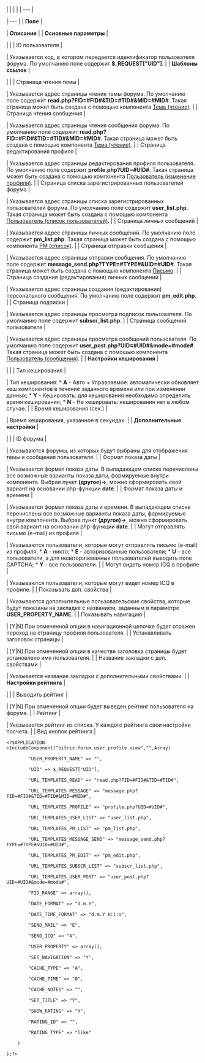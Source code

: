 |  |  |  |
| --- |

| --- |
| **Поле** |

| **Описание** |
| **Основные параметры** |

| |
| ID пользователя |

| Указывается код, в котором передается идентификатор пользователя форума. По умолчанию поле содержит **$\_REQUEST["UID"]**. |
| **Шаблоны ссылок** |

| |
| Страница чтения темы |

| Указывается адрес страницы чтения темы форума. По умолчанию поле содержит **read.php?FID=#FID#&TID=#TID#&MID=#MID#**. Такая страница может быть создана с помощью компонента [Тема (чтение)](/user_help/components/obschenie/forum/forum_topic_read.php). |
| Страница чтения сообщения |

| Указывается адрес страницы чтения сообщения форума. По умолчанию поле содержит **read.php?FID=#FID#&TID=#TID#&MID=#MID#**. Такая страница может быть создана с помощью компонента [Тема (чтение)](/user_help/components/obschenie/forum/forum_topic_read.php). |
| Страница редактирования профиля |

| Указывается адрес страницы редактирования профиля пользователя. По умолчанию поле содержит **profile.php?UID=#UID#**. Такая страница может быть создана с помощью компонента [Пользователь (изменение профиля)](/user_help/components/obschenie/forum/forum_user_profile_edit.php). |
| Страница списка зарегистрированных пользователей форума |

| Указывается адрес страницы списка зарегистрированных пользователей форума. По умолчанию поле содержит **user\_list.php**. Такая страница может быть создана с помощью компонента [Пользователь (список пользователей)](/user_help/components/obschenie/forum/forum_user_list.php). |
| Страница личных сообщений |

| Указывается адрес страницы личных сообщений. По умолчанию поле содержит **pm\_list.php**. Такая страница может быть создана с помощью компонента [PM (список)](/user_help/components/obschenie/forum/forum_pm_list.php). |
| Страница отправки сообщения |

| Указывается адрес страницы отправки сообщения. По умолчанию поле содержит **message\_send.php?TYPE=#TYPE#&UID=#UID#**. Такая страница может быть создана с помощью компонента [Письмо](/user_help/components/obschenie/forum/forum_message_send.php). |
| Страница создания (редактирования) личных сообщений |

| Указывается адрес страницы создания (редактирования) персонального сообщения. По умолчанию поле содержит **pm\_edit.php**. |
| Страница подписки |

| Указывается адрес страницы просмотра подписок пользователя. По умолчанию поле содержит **subscr\_list.php**. |
| Страница сообщений пользователя |

| Указывается адрес страницы просмотра сообщений пользователя. По умолчанию поле содержит **user\_post.php?UID=#UID#&mode=#mode#**. Такая страница может быть создана с помощью компонента [Пользователь (сообщения)](/user_help/components/obschenie/forum/forum_user_post.php). |
| **Настройки кеширования** |

| |
| Тип кеширования |

| Тип кеширования:  * **A** - Авто + Управляемое: автоматически обновляет кеш компонентов в течение заданного времени или при изменении данных; * **Y** - Кешировать: для кеширования необходимо определить время кеширования; * **N** - Не кешировать: кеширования нет в любом случае. |
| Время кеширования (сек.) |

| Время кеширования, указанное в секундах. |
| **Дополнительные настройки** |

| |
| ID форума |

| Указываются форумы, из которых будут выбраны для отображения темы и сообщения пользователя. |
| Формат показа даты |

| Указывается формат показа даты. В выпадающем списке перечислены все возможные варианты показа даты, формируемые внутри компонента. Выбрав пункт **(другое)->**, можно сформировать свой вариант на основании php-функции **date**. |
| Формат показа даты и времени |

| Указывается формат показа даты и времени. В выпадающем списке перечислены все возможные варианты показа даты, формируемые внутри компонента. Выбрав пункт **(другое)->**, можно сформировать свой вариант на основании php-функции **date**. |
| Могут отправлять письмо (e-mail) из профиля |

| Указываются пользователи, которые могут отправлять письмо (e-mail) из профиля:  * **A** - никто; * **E** - авторизованные пользователи; * **U** - все пользователи, а для неавторизованных пользователей выводить поле CAPTCHA; * **Y** - все пользователи. |
| Могут видеть номер ICQ в профиле |

| Указываются пользователи, которые могут видет номер ICQ в профиле. |
| Показывать доп. свойства |

| Указываются дополнительные пользовательские свойства, которые будут показаны на закладке с названием, заданным в параметре **USER\_PROPERTY\_NAME**. |
| Показывать навигацию |

| [Y|N] При отмеченной опции в навигационной цепочке будет отражен переход на страницу профиля пользователя. |
| Устанавливать заголовок страницы |

| [Y|N] При отмеченной опции в качестве заголовка страницы будет установлено имя пользователя. |
| Название закладки с доп. свойствами |

| Указывается название закладки с дополнительными свойствами. |
| **Настройки рейтинга** |

| |
| Выводить рейтинг |

| [Y|N] При отмеченной опции будет выведен рейтинг пользователя на форуме. |
| Рейтинг |

| Указывается рейтинг из списка. У каждого рейтинга свои настройки посчета. |
| Вид кнопок рейтинга |

```
<?$APPLICATION->IncludeComponent("bitrix:forum.user.profile.view","",Array(

	    "USER_PROPERTY_NAME" => "",

	    "UID" => $_REQUEST["UID"],

	    "URL_TEMPLATES_READ" => "read.php?FID=#FID#&TID=#TID#",

	    "URL_TEMPLATES_MESSAGE" => "message.php?FID=#FID#&TID=#TID#&MID=#MID#",

	    "URL_TEMPLATES_PROFILE" => "profile.php?UID=#UID#",

	    "URL_TEMPLATES_USER_LIST" => "user_list.php",

	    "URL_TEMPLATES_PM_LIST" => "pm_list.php",

	    "URL_TEMPLATES_MESSAGE_SEND" => "message_send.php?TYPE=#TYPE#&UID=#UID#",

	    "URL_TEMPLATES_PM_EDIT" => "pm_edit.php",

	    "URL_TEMPLATES_SUBSCR_LIST" => "subscr_list.php",

	    "URL_TEMPLATES_USER_POST" => "user_post.php?UID=#UID#&mode=#mode#",

	    "FID_RANGE" => array(),

	    "DATE_FORMAT" => "d.m.Y",

	    "DATE_TIME_FORMAT" => "d.m.Y H:i:s",

	    "SEND_MAIL" => "E",

	    "SEND_ICQ" => "A",

	    "USER_PROPERTY" => array(),

	    "SET_NAVIGATION" => "Y",

	    "CACHE_TYPE" => "A",

	    "CACHE_TIME" => "0",

	    "CACHE_NOTES" => "",

	    "SET_TITLE" => "Y",

	    "SHOW_RATING" => "Y",

	    "RATING_ID" => "",

	    "RATING_TYPE" => "like"		

	)

);?>


```
